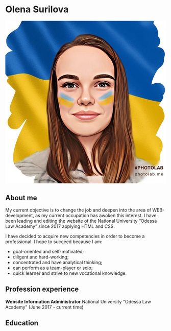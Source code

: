# Olena Surilova

![my avatar](/my-photo.jpg)

## About me

My current objective is to change the job and deepen into the area of WEB-development, as my current occupation has awoken this interest. I have been leading and editing the website of the National University “Odessa Law Academy” since 2017 applying HTML and CSS.

I have decided to acquire new competencies in order to become a professional. I hope to succeed because I am:

- goal-oriented and self-motivated;
- diligent and hard-working;
- concentrated and have analytical thinking;
- can perform as a team-player or solo;
- quick learner and strive to new vocational knowledge.

## Profession experience

**Website Information Administrator**
National University "Odessa Law Academy" (June 2017 - current time)

## Education
